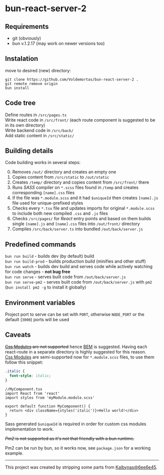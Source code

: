 # bun-react-server-2

## Requirements

* git (obviously)
* bun v.1.2.17 (may work on newer versions too)

## Instalation

move to desired (new) directory:
```
git clone https://github.com/Voldemortas/bun-react-server-2 .
git remote remove origin
bun install
```

## Code tree

Define routes in `/src/pages.ts`  
Write react code in `/src/front/` (each route component is suggested to be in its own directory)  
Write backend code in `/src/back/`  
Add static content in `/src/static/`

## Building details

Code building works in several steps:

0. Removes `/out/` directory and creates an empty one
1. Copies content from `/src/static` to `/out/static`
2. Creates `/temp/` directory and copies content from `/src/front/` there
3. Runs _SASS_ compiler on `*.scss` files found in `/temp` and creates corresponding `[name].css` files
4. If the file was `*.module.scss` and it had `$uniqueId` then creates `[name].js` file used for unique-prefixed styles
5. Checks every `*.tsx` file and updates imports for original `*.module.scss` to include both new compiled `.css` and
   `.js` files
6. Checks `/src/pages/` for _React_ entry points and based on them builds single `[name].js` and `[name].css` files into
   `/out/front/` directory
7. Compiles `/src/back/server.ts` into bundled `/out/back/server.js`

## Predefined commands

`bun run build` - builds dev (by default) build  
`bun run build-prod` - builds production build (minifies and other stuff)  
`bun run watch` - builds dev build and serves code while actively watching for code changes - **not bug free**  
`bun run serve` - serves built code from `/out/back/server.js`  
`bun run serve-pm2` - serves built code from `/out/back/server.js` with `pm2` (`bun install pm2 -g` to install it
globally)

## Environment variables

Project port to serve can be set with `PORT`, otherwise `NODE_PORT` or the default (`3000`) ports will be used

## Caveats

~~[Css Modules](https://github.com/css-modules/css-modules) are not supported~~
hence [BEM](https://getbem.com/introduction/) is suggested. Having each react-route in a separate directory is highly
suggested for this reason.  
[Css Modules](https://github.com/css-modules/css-modules) are semi-supported now for `*.module.scss` files, to use them
follow this snippet:

```scss
.italic {
  font-style: italic;
}
```

```tsx
//MyComponent.tsx
import React from 'react'
import styles from 'myModule.module.scss'

export default function MyComponent() {
  return <div className={styles('italic')}>Hello world!</div>
}
```

Sass generated `$uniqueId` is required in order for custom css modules implementation to work.

~~_Pm2_ is not supported as it's not that friendly with a bun runtime.~~

Pm2 can be run by bun, so it works now, see `package.json` for a working example.

---

This project was created by stripping some parts from [Kalbynas@6ee6e45](https://github.com/Voldemortas/kalbynas/tree/6ee6e45e9c8e185f31dc9f3a6b94ec3baf336d8b).